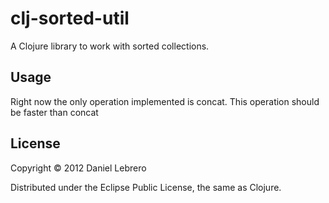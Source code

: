 # clj-sorted-util

A Clojure library to work with sorted collections.

## Usage

Right now the only operation implemented is concat. This operation should be faster than concat

## License

Copyright © 2012 Daniel Lebrero

Distributed under the Eclipse Public License, the same as Clojure.

